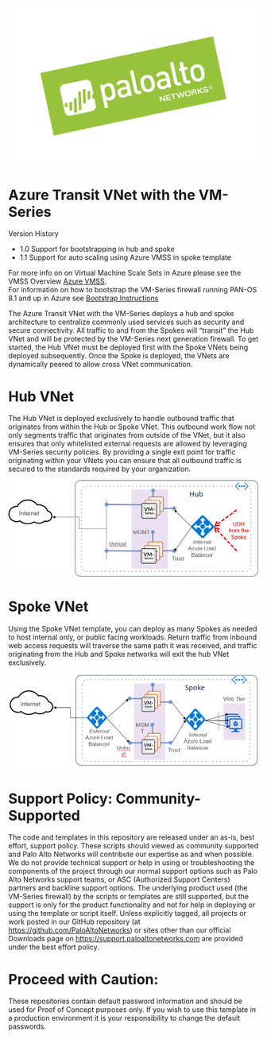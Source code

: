 

![alt_text](Azure-Transit-VNET-1.1/documentation/images/pan-logo-badge-green-dark-kick-up.png "logo")

# Azure Transit VNet with the VM-Series 
Version History
- 1.0 Support for bootstrapping in hub and spoke
- 1.1 Support for auto scaling using Azure VMSS in spoke template

For more info on on Virtual Machine Scale Sets in Azure please see the VMSS Overview [Azure VMSS](https://docs.microsoft.com/en-us/azure/virtual-machine-scale-sets/overview).  
For information on how to bootstrap the VM-Series firewall running PAN-OS 8.1 and up in Azure see [Bootstrap Instructions](https://www.paloaltonetworks.com/documentation/81/virtualization/virtualization/bootstrap-the-vm-series-firewall/bootstrap-the-vm-series-firewall-in-azure#idd51f75b8-e579-44d6-a809-2fafcfe4b3b6)


The Azure Transit VNet with the VM-Series deploys a hub and spoke architecture to centralize commonly used services such as security and secure connectivity. All traffic to and from the Spokes will “transit” the Hub VNet and will be protected by the VM-Series next generation firewall. To get started, the Hub VNet must be deployed first with the Spoke VNets being deployed subsequently. Once the Spoke is deployed, the VNets are dynamically peered to allow cross VNet communication.


# Hub VNet
The Hub VNet is deployed exclusively to handle outbound traffic that originates from within the Hub or Spoke VNet. This outbound work flow not only segments traffic that originates from outside of the VNet, but it also ensures that only whitelisted external requests are allowed by leveraging VM-Series security policies. By providing a single exit point for traffic originating within your VNets you can ensure that all outbound traffic is secured to the standards required by your organization. 

![alt_text](Azure-Transit-VNET-1.1/documentation/images/Hub-Topology.PNG "topology")

# Spoke VNet
Using the Spoke VNet template, you can deploy as many Spokes as needed to host internal only, or public facing workloads. Return traffic from inbound web access requests will traverse the same path it was received, and traffic originating from the Hub and Spoke networks will exit the hub VNet exclusively.

![alt_text](Azure-Transit-VNET-1.1/documentation/images/Spoke-Topology.PNG "topology")


# Support Policy: Community-Supported
The code and templates in this repository are released under an as-is, best effort, support policy. These scripts should viewed as community supported and Palo Alto Networks will contribute our expertise as and when possible. We do not provide technical support or help in using or troubleshooting the components of the project through our normal support options such as Palo Alto Networks support teams, or ASC (Authorized Support Centers) partners and backline support options. The underlying product used (the VM-Series firewall) by the scripts or templates are still supported, but the support is only for the product functionality and not for help in deploying or using the template or script itself. Unless explicitly tagged, all projects or work posted in our GitHub repository (at https://github.com/PaloAltoNetworks) or sites other than our official Downloads page on https://support.paloaltonetworks.com are provided under the best effort policy.

# Proceed with Caution: 
These repositories contain default password information and should be used for Proof of Concept purposes only. If you wish to use this template in a production environment it is your responsibility to change the default passwords. 

